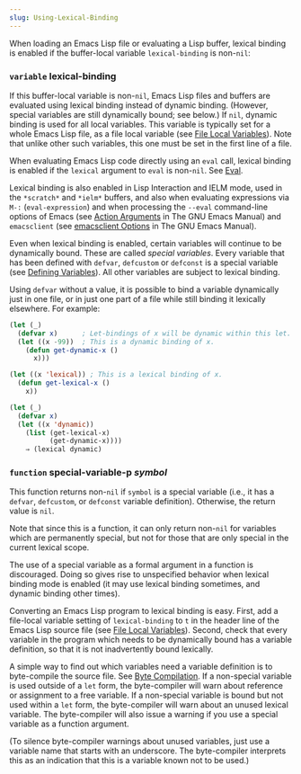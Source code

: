 ```yaml
---
slug: Using-Lexical-Binding
---
```


When loading an Emacs Lisp file or evaluating a Lisp buffer, lexical binding is enabled if the buffer-local variable `lexical-binding` is non-`nil`:

### <span className="tag variable">`variable`</span> **lexical-binding**

If this buffer-local variable is non-`nil`, Emacs Lisp files and buffers are evaluated using lexical binding instead of dynamic binding. (However, special variables are still dynamically bound; see below.) If `nil`, dynamic binding is used for all local variables. This variable is typically set for a whole Emacs Lisp file, as a file local variable (see [File Local Variables](/docs/elisp/File-Local-Variables)). Note that unlike other such variables, this one must be set in the first line of a file.

When evaluating Emacs Lisp code directly using an `eval` call, lexical binding is enabled if the `lexical` argument to `eval` is non-`nil`. See [Eval](/docs/elisp/Eval).

Lexical binding is also enabled in Lisp Interaction and IELM mode, used in the `*scratch*` and `*ielm*` buffers, and also when evaluating expressions via `M-:` (`eval-expression`) and when processing the `--eval` command-line options of Emacs (see [Action Arguments](https://www.gnu.org/software/emacs/manual/html_mono/emacs.html#Action-Arguments) in The GNU Emacs Manual) and `emacsclient` (see [emacsclient Options](https://www.gnu.org/software/emacs/manual/html_mono/emacs.html#emacsclient-Options) in The GNU Emacs Manual).

Even when lexical binding is enabled, certain variables will continue to be dynamically bound. These are called *special variables*. Every variable that has been defined with `defvar`, `defcustom` or `defconst` is a special variable (see [Defining Variables](/docs/elisp/Defining-Variables)). All other variables are subject to lexical binding.

Using `defvar` without a value, it is possible to bind a variable dynamically just in one file, or in just one part of a file while still binding it lexically elsewhere. For example:

```lisp
(let (_)
  (defvar x)      ; Let-bindings of x will be dynamic within this let.
  (let ((x -99))  ; This is a dynamic binding of x.
    (defun get-dynamic-x ()
      x)))

(let ((x 'lexical)) ; This is a lexical binding of x.
  (defun get-lexical-x ()
    x))

(let (_)
  (defvar x)
  (let ((x 'dynamic))
    (list (get-lexical-x)
          (get-dynamic-x))))
    ⇒ (lexical dynamic)
```

### <span className="tag function">`function`</span> **special-variable-p** *symbol*

This function returns non-`nil` if `symbol` is a special variable (i.e., it has a `defvar`, `defcustom`, or `defconst` variable definition). Otherwise, the return value is `nil`.

Note that since this is a function, it can only return non-`nil` for variables which are permanently special, but not for those that are only special in the current lexical scope.

The use of a special variable as a formal argument in a function is discouraged. Doing so gives rise to unspecified behavior when lexical binding mode is enabled (it may use lexical binding sometimes, and dynamic binding other times).

Converting an Emacs Lisp program to lexical binding is easy. First, add a file-local variable setting of `lexical-binding` to `t` in the header line of the Emacs Lisp source file (see [File Local Variables](/docs/elisp/File-Local-Variables)). Second, check that every variable in the program which needs to be dynamically bound has a variable definition, so that it is not inadvertently bound lexically.

A simple way to find out which variables need a variable definition is to byte-compile the source file. See [Byte Compilation](/docs/elisp/Byte-Compilation). If a non-special variable is used outside of a `let` form, the byte-compiler will warn about reference or assignment to a free variable. If a non-special variable is bound but not used within a `let` form, the byte-compiler will warn about an unused lexical variable. The byte-compiler will also issue a warning if you use a special variable as a function argument.

(To silence byte-compiler warnings about unused variables, just use a variable name that starts with an underscore. The byte-compiler interprets this as an indication that this is a variable known not to be used.)
